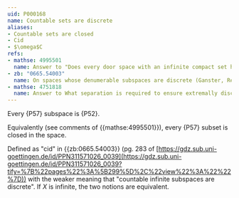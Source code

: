 ```yaml
---
uid: P000168
name: Countable sets are discrete
aliases:
- Countable sets are closed
- Cid
- $\omega$C
refs:
- mathse: 4995501
  name: Answer to "Does every door space with an infinite compact set have a single non-isolated point?"
- zb: "0665.54003"
  name: On spaces whose denumerable subspaces are discrete (Ganster, Reilly, Vamanamurthy)
- mathse: 4751818
  name: Answer to What separation is required to ensure extremally disconnected spaces are sequentially discrete?
---
```


Every {P57} subspace is {P52}.

Equivalently (see comments of {{mathse:4995501}}), every {P57}
subset is closed in the space.

Defined as "cid" in {{zb:0665.54003}} (pg. 283 of 
[https://gdz.sub.uni-goettingen.de/id/PPN311571026_0039](https://gdz.sub.uni-goettingen.de/id/PPN311571026_0039?tify=%7B%22pages%22%3A%5B299%5D%2C%22view%22%3A%22%22%7D))
with the weaker meaning that "countable infinite subspaces are discrete".  If $X$ is infinite, the two notions are equivalent.
